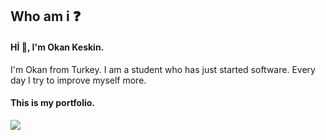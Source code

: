 ## Who am i :question:

#### Hİ :wave:, I'm Okan Keskin.

I'm Okan from Turkey. I am a student who has just started software. Every day I try to improve myself more.

#### This is my portfolio.

![](https://miro.medium.com/max/1400/0*d0ZSPiNxtP77XRhj.png)

<!-- [<img src='https://cdn.jsdelivr.net/npm/simple-icons@3.0.1/icons/instagram.svg' alt='instagram' height='40' align='left' color='white'>](https://www.instagram.com/okannkeskn/)  
[<img src='https://cdn.jsdelivr.net/npm/simple-icons@3.0.1/icons/twitter.svg' alt='twitter' height='40' align='left' color='white'>](https://twitter.com/okannkeskn)   -->
